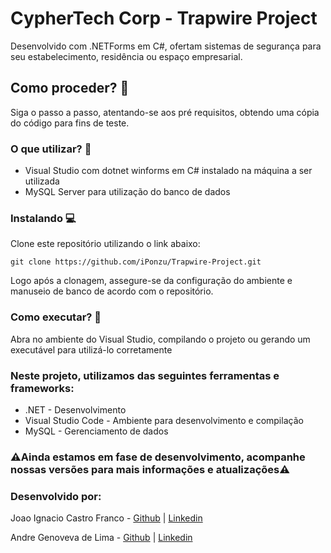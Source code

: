 <h1>CypherTech Corp - Trapwire Project</h1>
<p>Desenvolvido com .NETForms em C#, ofertam sistemas de segurança para seu estabelecimento, residência ou espaço empresarial.</p>

<h2>Como proceder? 📎</h2>
<p>Siga o passo a passo, atentando-se aos pré requisitos, obtendo uma cópia do código para fins de teste. </p>

<h3>O que utilizar? 🚩</h3>
<ul>
    <li>Visual Studio com dotnet winforms em C# instalado na máquina a ser utilizada</li>
    <li>MySQL Server para utilização do banco de dados</li>
</ul>

<h3>Instalando 💻</h3>
<p>Clone este repositório utilizando o link abaixo: </p>

<pre><code>git clone https://github.com/iPonzu/Trapwire-Project.git</code></pre>

<p>Logo após a clonagem, assegure-se da configuração do ambiente e manuseio de banco de acordo com o repositório.</p>

<h3>Como executar? 🤔</h3>
<p>Abra no ambiente do Visual Studio, compilando o projeto ou gerando um executável para utilizá-lo corretamente</p>

<h3>Neste projeto, utilizamos das seguintes ferramentas e frameworks: </h3>
<ul>
    <li>.NET - Desenvolvimento</li>
    <li>Visual Studio Code - Ambiente para desenvolvimento e compilação</li>
    <li>MySQL - Gerenciamento de dados</li>
</ul>

<h3>⚠️Ainda estamos em fase de desenvolvimento, acompanhe nossas versões para mais informações e atualizações⚠️</h3>

<h3>Desenvolvido por: </h3>
<p>Joao Ignacio Castro Franco -  <a href="https://github.com/iPonzu" target="_blank">Github</a> | <a href="https://www.linkedin.com/in/joao-ignacio-castro-franco-634873232/" target="_blank">Linkedin</a></p>
<p>Andre Genoveva de Lima -  <a href="https://github.com/AndriuszzZ" target="_blank">Github</a> |  <a href="https://www.linkedin.com/in/andré-genoveva-de-lima-86bb00205/" target="_blank">Linkedin</a></p>
